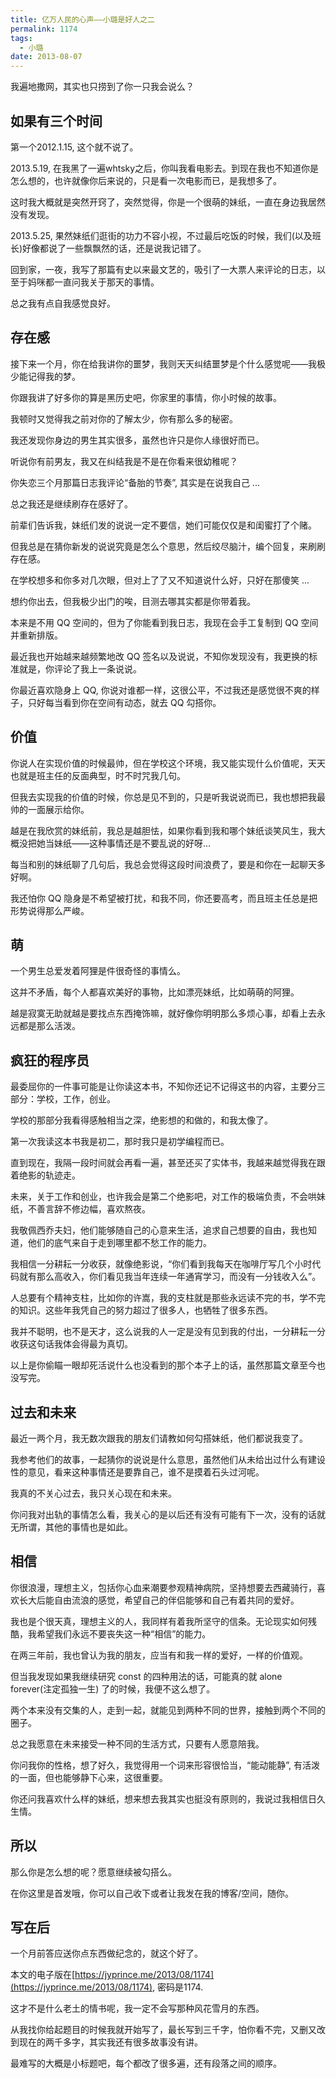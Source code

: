 ```yaml
---
title: 亿万人民的心声——小璐是好人之二
permalink: 1174
tags:
  - 小璐
date: 2013-08-07
---
```


我遍地撒网，其实也只捞到了你一只我会说么？

## 如果有三个时间

第一个2012.1.15, 这个就不说了。

2013.5.19, 在我黑了一遍whtsky之后，你叫我看电影去。到现在我也不知道你是怎么想的，也许就像你后来说的，只是看一次电影而已，是我想多了。

这时我大概就是突然开窍了，突然觉得，你是一个很萌的妹纸，一直在身边我居然没有发现。

2013.5.25, 果然妹纸们逛街的功力不容小视，不过最后吃饭的时候，我们(以及班长)好像都说了一些飘飘然的话，还是说我记错了。

回到家，一夜，我写了那篇有史以来最文艺的，吸引了一大票人来评论的日志，以至于妈咪都一直问我关于那天的事情。

总之我有点自我感觉良好。

## 存在感

接下来一个月，你在给我讲你的噩梦，我则天天纠结噩梦是个什么感觉呢——我极少能记得我的梦。

你跟我讲了好多你的算是黑历史吧，你家里的事情，你小时候的故事。

我顿时又觉得我之前对你的了解太少，你有那么多的秘密。

我还发现你身边的男生其实很多，虽然也许只是你人缘很好而已。

听说你有前男友，我又在纠结我是不是在你看来很幼稚呢？

你失恋三个月那篇日志我评论“备胎的节奏”, 其实是在说我自己 ...

总之我还是继续刷存在感好了。

前辈们告诉我，妹纸们发的说说一定不要信，她们可能仅仅是和闺蜜打了个赌。

但我总是在猜你新发的说说究竟是怎么个意思，然后绞尽脑汁，编个回复，来刷刷存在感。

在学校想多和你多对几次眼，但对上了了又不知道说什么好，只好在那傻笑 ...

想约你出去，但我极少出门的唉，目测去哪其实都是你带着我。

本来是不用 QQ 空间的，但为了你能看到我日志，我现在会手工复制到 QQ 空间并重新排版。

最近我也开始越来越频繁地改 QQ 签名以及说说，不知你发现没有，我更换的标准就是，你评论了我上一条说说。

你最近喜欢隐身上 QQ, 你说对谁都一样，这很公平，不过我还是感觉很不爽的样子，只好每当看到你在空间有动态，就去 QQ 勾搭你。

## 价值

你说人在实现价值的时候最帅，但在学校这个环境，我又能实现什么价值呢，天天也就是班主任的反面典型，时不时咒我几句。

但我去实现我的价值的时候，你总是见不到的，只是听我说说而已，我也想把我最帅的一面展示给你。

越是在我欣赏的妹纸前，我总是越胆怯，如果你看到我和哪个妹纸谈笑风生，我大概没把她当妹纸——这种事情还是不要乱说的好呀...

每当和别的妹纸聊了几句后，我总会觉得这段时间浪费了，要是和你在一起聊天多好啊。

我还怕你 QQ 隐身是不希望被打扰，和我不同，你还要高考，而且班主任总是把形势说得那么严峻。

## 萌

一个男生总爱发着阿狸是件很奇怪的事情么。

这并不矛盾，每个人都喜欢美好的事物，比如漂亮妹纸，比如萌萌的阿狸。

越是寂寞无助就越是要找点东西掩饰嘛，就好像你明明那么多烦心事，却看上去永远都是那么活泼。

## 疯狂的程序员

最委屈你的一件事可能是让你读这本书，不知你还记不记得这书的内容，主要分三部分：学校，工作，创业。

学校的那部分我看得感触相当之深，绝影想的和做的，和我太像了。

第一次我读这本书我是初二，那时我只是初学编程而已。

直到现在，我隔一段时间就会再看一遍，甚至还买了实体书，我越来越觉得我在跟着绝影的轨迹走。

未来，关于工作和创业，也许我会是第二个绝影吧，对工作的极端负责，不会哄妹纸，不善言辞不修边幅，喜欢熬夜。

我敬佩西乔夫妇，他们能够随自己的心意来生活，追求自己想要的自由，我也知道，他们的底气来自于走到哪里都不愁工作的能力。

我相信一分耕耘一分收获，就像绝影说，“你们看到我每天在咖啡厅写几个小时代码就有那么高收入，你们看见我当年连续一年通宵学习，而没有一分钱收入么”。

人总要有个精神支柱，比如你的许嵩，我的支柱就是那些永远读不完的书，学不完的知识。这些年我凭自己的努力超过了很多人，也牺牲了很多东西。

我并不聪明，也不是天才，这么说我的人一定是没有见到我的付出，一分耕耘一分收获这句话我体会得最为真切。

以上是你偷瞄一眼却死活说什么也没看到的那个本子上的话，虽然那篇文章至今也没写完。

## 过去和未来

最近一两个月，我无数次跟我的朋友们请教如何勾搭妹纸，他们都说我变了。

我参考他们的故事，一起猜你的说说是什么意思，虽然他们从未给出过什么有建设性的意见，看来这种事情还是要靠自己，谁不是摸着石头过河呢。

我真的不关心过去，我只关心现在和未来。

你问我对出轨的事情怎么看，我关心的是以后还有没有可能有下一次，没有的话就无所谓，其他的事情也是如此。

## 相信

你很浪漫，理想主义，包括你心血来潮要参观精神病院，坚持想要去西藏骑行，喜欢长大后能自由流浪的感觉，希望自己的伴侣能够和自己有着共同的爱好。

我也是个很天真，理想主义的人，我同样有着我所坚守的信条。无论现实如何残酷，我希望我们永远不要丧失这一种“相信”的能力。

在两三年前，我也曾认为我的朋友，应当有和我一样的爱好，一样的价值观。

但当我发现如果我继续研究 const 的四种用法的话，可能真的就 alone forever(注定孤独一生) 了的时候，我便不这么想了。

两个本来没有交集的人，走到一起，就能见到两种不同的世界，接触到两个不同的圈子。

总之我愿意在未来接受一种不同的生活方式，只要有人愿意陪我。

你问我你的性格，想了好久，我觉得用一个词来形容很恰当，“能动能静”, 有活泼的一面，但也能够静下心来，这很重要。

你还问我喜欢什么样的妹纸，想来想去我其实也挺没有原则的，我说过我相信日久生情。

## 所以

那么你是怎么想的呢？愿意继续被勾搭么。

在你这里是首发哦，你可以自己收下或者让我发在我的博客/空间，随你。

## 写在后

一个月前答应送你点东西做纪念的，就这个好了。

本文的电子版在[https://jyprince.me/2013/08/1174](https://jyprince.me/2013/08/1174), 密码是1174.

这才不是什么老土的情书呢，我一定不会写那种风花雪月的东西。

从我找你给起题目的时候我就开始写了，最长写到三千字，怕你看不完，又删又改到现在的两千多字，其实我还有很多故事没有讲。

最难写的大概是小标题吧，每个都改了很多遍，还有段落之间的顺序。
